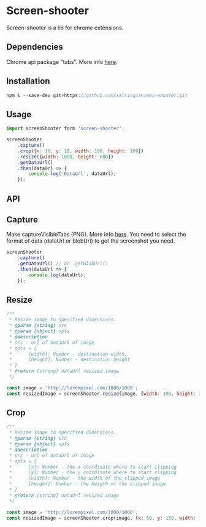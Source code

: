 Screen-shooter
===============

Screen-shooter is a lib for chrome extensions.

## Dependencies
Chrome api package "tabs". More info [here](https://developer.chrome.com/extensions/tabs).

## Installation
```js
npm i --save-dev git+https://github.com/salting/screen-shooter.git
```

## Usage

```js
import screenShooter form 'screen-shooter';

screenShooter
    .capture()
    .crop({x: 10, y: 10, width: 100, height: 100})
    .resize({width: 1000, height: 600})
    .getDataUrl()
    .then(dataUrl => {
        console.log('DataUrl', dataUrl);
    });
```
## API

Capture
-------
Make captureVisibleTabs (PNG). More info [here](https://developer.chrome.com/extensions/tabs#method-captureVisibleTab).
You need to select the format of data (dataUrl or blobUrl) to get the screenshot you need.
```js
screenShooter
    .capture()
    .getDataUrl() // or .getBlobUrl()
    .then(dataUrl => {
        console.log(dataUrl);
    });
```

Resize
---
```js
/**
 * Resize image to specified dimensions.
 * @param {string} src
 * @param {object} opts
 * @description
 * src - url of dataUrl of image
 * opts = {
 *      [width]: Number - destination width,
 *      [height]: Number - destination height
 * }
 * @return {string} dataUrl resized image
 */

const image = 'http://lorempixel.com/1000/1000';
const resizedImage = screenShooter.resize(image, {width: 100, height: 200});
```

Crop
---
```js
/**
 * Resize image to specified dimensions.
 * @param {string} src
 * @param {object} opts
 * @description
 * src - url of dataUrl of image
 * opts = {
 *      [x]: Number - the x coordinate where to start clipping
 *      [y]: Number - the y coordinate where to start clipping
 *      [width]: Number - the width of the clipped image
 *      [height]: Number - the heigth of the clipped image
 * }
 * @return {string} dataUrl resized image
 */

const image = 'http://lorempixel.com/1000/1000';
const resizedImage = screenShooter.crop(image, {x: 50, y: 150, width: 100, height: 200});
```
